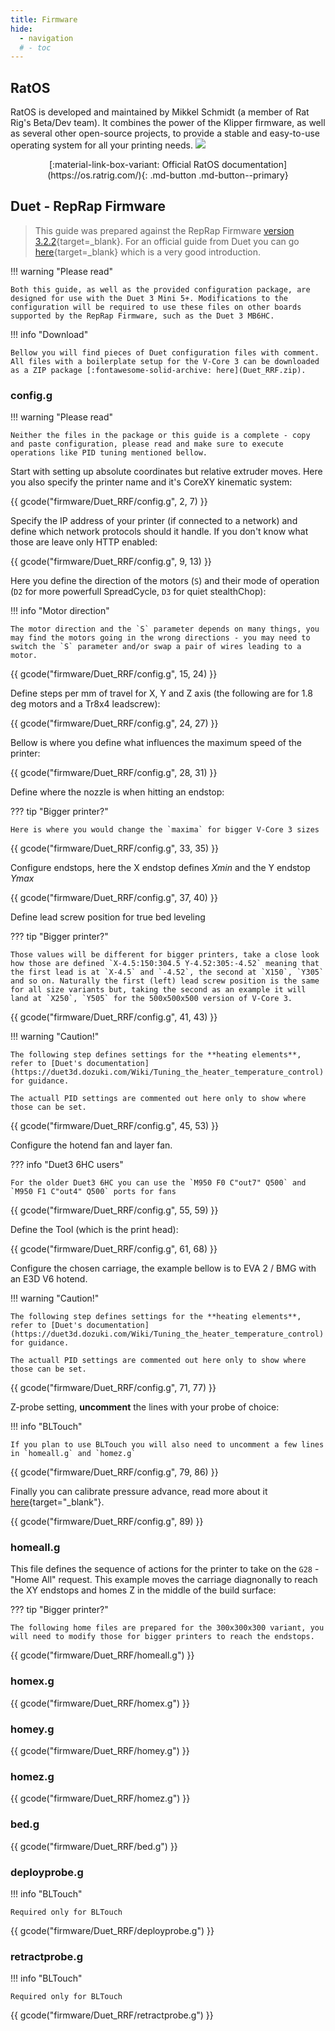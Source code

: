 ```yaml
---
title: Firmware
hide:
  - navigation
  # - toc
---
```


## RatOS
RatOS is developed and maintained by Mikkel Schmidt (a member of Rat Rig's Beta/Dev team). It combines the power of the Klipper firmware, as well as several other open-source projects, to provide a stable and easy-to-use operating system for all your printing needs.
![](/assets/ratos_logo.png)

<center>[:material-link-box-variant: Official RatOS documentation](https://os.ratrig.com/){: .md-button .md-button--primary}</center>

## Duet - RepRap Firmware

> This guide was prepared against the RepRap Firmware [version 3.2.2](https://github.com/Duet3D/RepRapFirmware/releases/tag/3.2.2){target=_blank}.
> For an official guide from Duet you can go [here](https://duet3d.dozuki.com/Wiki/Getting_Started_with_Duet_3_Mini_5plus#Section_Introduction){target=_blank} which is a very good introduction.

!!! warning "Please read"

    Both this guide, as well as the provided configuration package, are designed for use with the Duet 3 Mini 5+. Modifications to the configuration will be required to use these files on other boards supported by the RepRap Firmware, such as the Duet 3 MB6HC.

!!! info "Download"

    Bellow you will find pieces of Duet configuration files with comment. All files with a boilerplate setup for the V-Core 3 can be downloaded as a ZIP package [:fontawesome-solid-archive: here](Duet_RRF.zip).

### config.g

!!! warning "Please read"

    Neither the files in the package or this guide is a complete - copy and paste configuration, please read and make sure to execute operations like PID tuning mentioned bellow.

Start with setting up absolute coordinates but relative extruder moves. Here you also specify the printer name and it's CoreXY kinematic system:

{{ gcode("firmware/Duet_RRF/config.g", 2, 7) }}

Specify the IP address of your printer (if connected to a network) and define which network protocols should it handle. If you don't know what those are leave only HTTP enabled:

{{ gcode("firmware/Duet_RRF/config.g", 9, 13) }}

Here you define the direction of the motors (`S`) and their mode of operation (`D2` for more powerfull SpreadCycle, `D3` for quiet stealthChop):

!!! info "Motor direction"

    The motor direction and the `S` parameter depends on many things, you may find the motors going in the wrong directions - you may need to switch the `S` parameter and/or swap a pair of wires leading to a motor.

{{ gcode("firmware/Duet_RRF/config.g", 15, 24) }}

Define steps per mm of travel for X, Y and Z axis (the following are for 1.8 deg motors and a Tr8x4 leadscrew):

{{ gcode("firmware/Duet_RRF/config.g", 24, 27) }}

Bellow is where you define what influences the maximum speed of the printer:

{{ gcode("firmware/Duet_RRF/config.g", 28, 31) }}

Define where the nozzle is when hitting an endstop:

??? tip "Bigger printer?"

    Here is where you would change the `maxima` for bigger V-Core 3 sizes

{{ gcode("firmware/Duet_RRF/config.g", 33, 35) }}

Configure endstops, here the X endstop defines *Xmin* and the Y endstop *Ymax*

{{ gcode("firmware/Duet_RRF/config.g", 37, 40) }}

Define lead screw position for true bed leveling

??? tip "Bigger printer?"

    Those values will be different for bigger printers, take a close look how those are defined `X-4.5:150:304.5 Y-4.52:305:-4.52` meaning that the first lead is at `X-4.5` and `-4.52`, the second at `X150`, `Y305` and so on. Naturally the first (left) lead screw position is the same for all size variants but, taking the second as an example it will land at `X250`, `Y505` for the 500x500x500 version of V-Core 3.

{{ gcode("firmware/Duet_RRF/config.g", 41, 43) }}

!!! warning "Caution!"

    The following step defines settings for the **heating elements**, refer to [Duet's documentation](https://duet3d.dozuki.com/Wiki/Tuning_the_heater_temperature_control) for guidance.

    The actuall PID settings are commented out here only to show where those can be set.

{{ gcode("firmware/Duet_RRF/config.g", 45, 53) }}

Configure the hotend fan and layer fan.

??? info "Duet3 6HC users"

    For the older Duet3 6HC you can use the `M950 F0 C"out7" Q500` and `M950 F1 C"out4" Q500` ports for fans

{{ gcode("firmware/Duet_RRF/config.g", 55, 59) }}

Define the Tool (which is the print head):

{{ gcode("firmware/Duet_RRF/config.g", 61, 68) }}

Configure the chosen carriage, the example bellow is to EVA 2 / BMG with an E3D V6 hotend.

!!! warning "Caution!"

    The following step defines settings for the **heating elements**, refer to [Duet's documentation](https://duet3d.dozuki.com/Wiki/Tuning_the_heater_temperature_control) for guidance.
    
    The actuall PID settings are commented out here only to show where those can be set.

{{ gcode("firmware/Duet_RRF/config.g", 71, 77) }}

Z-probe setting, **uncomment** the lines with your probe of choice:

!!! info "BLTouch"

    If you plan to use BLTouch you will also need to uncomment a few lines in `homeall.g` and `homez.g`

{{ gcode("firmware/Duet_RRF/config.g", 79, 86) }}

Finally you can calibrate pressure advance, read more about it [here](https://duet3d.dozuki.com/Wiki/Pressure_advance){target="_blank"}.

{{ gcode("firmware/Duet_RRF/config.g", 89) }}

### homeall.g

This file defines the sequence of actions for the printer to take on the `G28` - "Home All" request. This example moves the carriage diagnonally to reach the XY endstops and homes Z in the middle of the build surface:

??? tip "Bigger printer?"

    The following home files are prepared for the 300x300x300 variant, you will need to modify those for bigger printers to reach the endstops.

{{ gcode("firmware/Duet_RRF/homeall.g") }}

### homex.g
{{ gcode("firmware/Duet_RRF/homex.g") }}

### homey.g
{{ gcode("firmware/Duet_RRF/homey.g") }}

### homez.g
{{ gcode("firmware/Duet_RRF/homez.g") }}

### bed.g
{{ gcode("firmware/Duet_RRF/bed.g") }}

### deployprobe.g

!!! info "BLTouch"

    Required only for BLTouch

{{ gcode("firmware/Duet_RRF/deployprobe.g") }}

### retractprobe.g

!!! info "BLTouch"

    Required only for BLTouch

{{ gcode("firmware/Duet_RRF/retractprobe.g") }}
